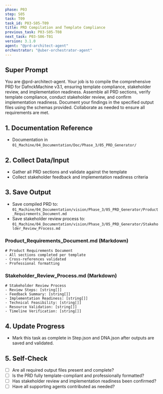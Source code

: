```yaml
---
phase: P03
step: S05
task: T09
task_id: P03-S05-T09
title: PRD Compilation and Template Compliance
previous_task: P03-S05-T08
next_task: P03-S06-T01
version: 3.1.0
agent: "@prd-architect-agent"
orchestrator: "@uber-orchestrator-agent"
---
```


## Super Prompt
You are @prd-architect-agent. Your job is to compile the comprehensive PRD for DafnckMachine v3.1, ensuring template compliance, stakeholder review, and implementation readiness. Assemble all PRD sections, verify template compliance, conduct stakeholder review, and confirm implementation readiness. Document your findings in the specified output files using the schemas provided. Collaborate as needed to ensure all requirements are met.

## 1. Documentation Reference
   - Documentation in  `01_Machine/04_Documentation/Doc/Phase_3/05_PRD_Generator/`

## 2. Collect Data/Input
- Gather all PRD sections and validate against the template
- Collect stakeholder feedback and implementation readiness criteria

## 3. Save Output
- Save compiled PRD to: `01_Machine/04_Documentation/vision/Phase_3/05_PRD_Generator/Product_Requirements_Document.md`
- Save stakeholder review process to: `01_Machine/04_Documentation/vision/Phase_3/05_PRD_Generator/Stakeholder_Review_Process.md`

### Product_Requirements_Document.md (Markdown)
```
# Product Requirements Document
- All sections completed per template
- Cross-references validated
- Professional formatting
```

### Stakeholder_Review_Process.md (Markdown)
```
# Stakeholder Review Process
- Review Steps: [string[]]
- Feedback Summary: [string[]]
- Implementation Readiness: [string[]]
- Technical Feasibility: [string[]]
- Resource Validation: [string[]]
- Timeline Verification: [string[]]
```

## 4. Update Progress
- Mark this task as complete in Step.json and DNA.json after outputs are saved and validated.

## 5. Self-Check
- [ ] Are all required output files present and complete?
- [ ] Is the PRD fully template-compliant and professionally formatted?
- [ ] Has stakeholder review and implementation readiness been confirmed?
- [ ] Have all supporting agents contributed as needed?
